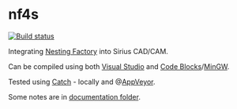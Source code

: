 # nf4s

[![Build status](https://ci.appveyor.com/api/projects/status/c90dxr02ncie6ddl/branch/master?svg=true)](https://ci.appveyor.com/project/ukoloff/nf4s/branch/master)

Integrating [Nesting Factory][Algomate] into Sirius CAD/CAM.

Can be compiled using both [Visual Studio][] and [Code Blocks][]/[MinGW][].

Tested using [Catch] - locally and @[AppVeyor][].

Some notes are in [documentation folder](doc).

[Visual Studio]: https://www.visualstudio.com/
[Code Blocks]: http://www.codeblocks.org/
[MinGW]: http://www.mingw.org/
[Catch]: https://github.com/philsquared/Catch
[Algomate]: http://algomate.com/
[AppVeyor]: https://www.appveyor.com/
